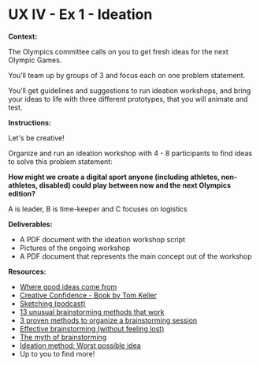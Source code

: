 # UX IV - Ex 1 - Ideation

**Context:** 

The Olympics committee calls on you to get fresh ideas for the next Olympic Games.

You’ll team up by groups of 3 and focus each on one problem statement. 

You’ll get guidelines and suggestions to run ideation workshops, and bring your ideas to life with three different prototypes, that you will animate and test. 

**Instructions:**

Let's be creative!

Organize and run an ideation workshop with 4 - 8 participants to find ideas to solve this problem statement: 

**How might we create a digital sport anyone (including athletes, non-athletes, disabled) could play between now and the next Olympics edition?**

A is leader, B is time-keeper and C focuses on logistics

**Deliverables:** 

- A PDF document with the ideation workshop script
- Pictures of the ongoing workshop
- A PDF document that represents the main concept out of the workshop

**Resources:**

- [Where good ideas come from](https://www.ted.com/talks/steven_johnson_where_good_ideas_come_from)
- [Creative Confidence - Book by Tom Keller](https://booksvooks.com/creative-confidence-unleashing-the-creative-potential-within-us-all-pdf.html)
- [Sketching (podcast)](https://www.usersknow.com/podcast/2016/10/10/ua1wdsszhx2pemugxc1e0qj0a3l9cs)
- [13 unusual brainstorming methods that work](http://www.huffingtonpost.com/young-entrepreneur-council/13-unusual-brainstorming_b_3880619.html)
- [3 proven methods to organize a brainstorming session](https://uxdesign.cc/brainstorm-79e51f20f313)
- [Effective brainstorming (without feeling lost)](https://uxdesign.cc/effective-brainstorming-without-being-lost-b68750bbfac5?sk=5d5a332f7e3f2a43364c031b01b13229)
- [The myth of brainstorming](https://uxdesign.cc/the-myth-of-brainstorming-8517e02facc0?sk=995d601cbf988d574e86dd71364cb92f)
- [Ideation method: Worst possible idea](https://www.interaction-design.org/literature/article/learn-how-to-use-the-best-ideation-methods-worst-possible-idea)
- Up to you to find more!